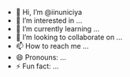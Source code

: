 - 👋 Hi, I’m @iinuniciya
- 👀 I’m interested in ...
- 🌱 I’m currently learning ...
- 💞️ I’m looking to collaborate on ...
- 📫 How to reach me ...
- 😄 Pronouns: ...
- ⚡ Fun fact: ...

<!---
iinuniciya/iinuniciya is a ✨ special ✨ repository because its `README.md` (this file) appears on your GitHub profile.
You can click the Preview link to take a look at your changes.
--->
